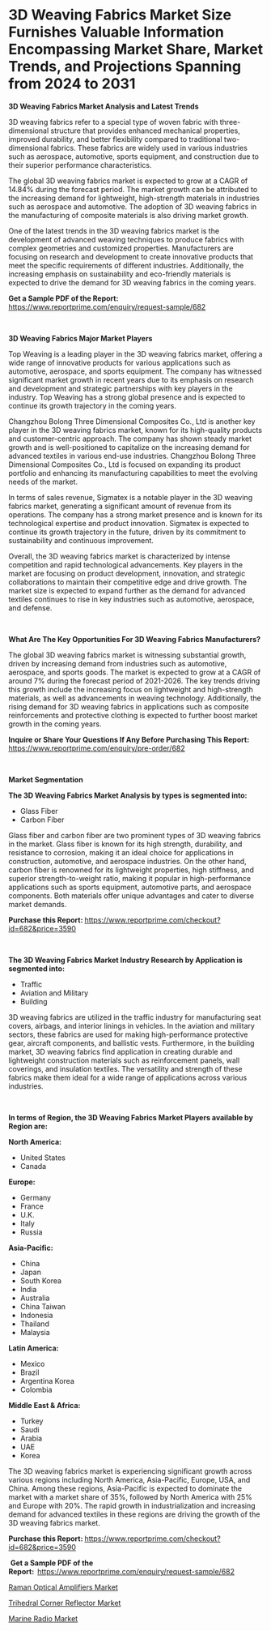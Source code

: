 <p><h1>3D Weaving Fabrics Market Size Furnishes Valuable Information Encompassing Market Share, Market Trends, and Projections Spanning from 2024 to 2031</h1></p><p><strong>3D Weaving Fabrics Market Analysis and Latest Trends</strong></p>
<p><p>3D weaving fabrics refer to a special type of woven fabric with three-dimensional structure that provides enhanced mechanical properties, improved durability, and better flexibility compared to traditional two-dimensional fabrics. These fabrics are widely used in various industries such as aerospace, automotive, sports equipment, and construction due to their superior performance characteristics.</p><p>The global 3D weaving fabrics market is expected to grow at a CAGR of 14.84% during the forecast period. The market growth can be attributed to the increasing demand for lightweight, high-strength materials in industries such as aerospace and automotive. The adoption of 3D weaving fabrics in the manufacturing of composite materials is also driving market growth.</p><p>One of the latest trends in the 3D weaving fabrics market is the development of advanced weaving techniques to produce fabrics with complex geometries and customized properties. Manufacturers are focusing on research and development to create innovative products that meet the specific requirements of different industries. Additionally, the increasing emphasis on sustainability and eco-friendly materials is expected to drive the demand for 3D weaving fabrics in the coming years.</p></p>
<p><strong>Get a Sample PDF of the Report:&nbsp;</strong> <a href="https://www.reportprime.com/enquiry/request-sample/682">https://www.reportprime.com/enquiry/request-sample/682</a></p>
<p>&nbsp;</p>
<p><strong>3D Weaving Fabrics Major Market Players</strong></p>
<p><p>Top Weaving is a leading player in the 3D weaving fabrics market, offering a wide range of innovative products for various applications such as automotive, aerospace, and sports equipment. The company has witnessed significant market growth in recent years due to its emphasis on research and development and strategic partnerships with key players in the industry. Top Weaving has a strong global presence and is expected to continue its growth trajectory in the coming years.</p><p>Changzhou Bolong Three Dimensional Composites Co., Ltd is another key player in the 3D weaving fabrics market, known for its high-quality products and customer-centric approach. The company has shown steady market growth and is well-positioned to capitalize on the increasing demand for advanced textiles in various end-use industries. Changzhou Bolong Three Dimensional Composites Co., Ltd is focused on expanding its product portfolio and enhancing its manufacturing capabilities to meet the evolving needs of the market.</p><p>In terms of sales revenue, Sigmatex is a notable player in the 3D weaving fabrics market, generating a significant amount of revenue from its operations. The company has a strong market presence and is known for its technological expertise and product innovation. Sigmatex is expected to continue its growth trajectory in the future, driven by its commitment to sustainability and continuous improvement.</p><p>Overall, the 3D weaving fabrics market is characterized by intense competition and rapid technological advancements. Key players in the market are focusing on product development, innovation, and strategic collaborations to maintain their competitive edge and drive growth. The market size is expected to expand further as the demand for advanced textiles continues to rise in key industries such as automotive, aerospace, and defense.</p></p>
<p>&nbsp;</p>
<p><strong>What Are The Key Opportunities For 3D Weaving Fabrics Manufacturers?</strong></p>
<p><p>The global 3D weaving fabrics market is witnessing substantial growth, driven by increasing demand from industries such as automotive, aerospace, and sports goods. The market is expected to grow at a CAGR of around 7% during the forecast period of 2021-2026. The key trends driving this growth include the increasing focus on lightweight and high-strength materials, as well as advancements in weaving technology. Additionally, the rising demand for 3D weaving fabrics in applications such as composite reinforcements and protective clothing is expected to further boost market growth in the coming years.</p></p>
<p><strong>Inquire or Share Your Questions If Any Before Purchasing This Report:</strong> <a href="https://www.reportprime.com/enquiry/pre-order/682">https://www.reportprime.com/enquiry/pre-order/682</a></p>
<p>&nbsp;</p>
<p><strong>Market Segmentation</strong></p>
<p><strong>The 3D Weaving Fabrics Market Analysis by types is segmented into:</strong></p>
<p><ul><li>Glass Fiber</li><li>Carbon Fiber</li></ul></p>
<p><p>Glass fiber and carbon fiber are two prominent types of 3D weaving fabrics in the market. Glass fiber is known for its high strength, durability, and resistance to corrosion, making it an ideal choice for applications in construction, automotive, and aerospace industries. On the other hand, carbon fiber is renowned for its lightweight properties, high stiffness, and superior strength-to-weight ratio, making it popular in high-performance applications such as sports equipment, automotive parts, and aerospace components. Both materials offer unique advantages and cater to diverse market demands.</p></p>
<p><strong>Purchase this Report:&nbsp;</strong><a href="https://www.reportprime.com/checkout?id=682&price=3590">https://www.reportprime.com/checkout?id=682&price=3590</a></p>
<p>&nbsp;</p>
<p><strong>The 3D Weaving Fabrics Market Industry Research by Application is segmented into:</strong></p>
<p><ul><li>Traffic</li><li>Aviation and Military</li><li>Building</li></ul></p>
<p><p>3D weaving fabrics are utilized in the traffic industry for manufacturing seat covers, airbags, and interior linings in vehicles. In the aviation and military sectors, these fabrics are used for making high-performance protective gear, aircraft components, and ballistic vests. Furthermore, in the building market, 3D weaving fabrics find application in creating durable and lightweight construction materials such as reinforcement panels, wall coverings, and insulation textiles. The versatility and strength of these fabrics make them ideal for a wide range of applications across various industries.</p></p>
<p>&nbsp;</p>
<p><strong>In terms of Region, the 3D Weaving Fabrics Market Players available by Region are:</strong></p>
<p>
    <p> <strong> North America: </strong>
        <ul>
            <li>United States</li>
            <li>Canada</li>
        </ul>
        </p> 
    <p> <strong> Europe: </strong>
        <ul>
            <li>Germany</li>
            <li>France</li>
            <li>U.K.</li>
            <li>Italy</li>
            <li>Russia</li>
        </ul>
        </p> 
    <p> <strong> Asia-Pacific: </strong>
        <ul>
            <li>China</li>
            <li>Japan</li>
            <li>South Korea</li>
            <li>India</li>
            <li>Australia</li>
            <li>China Taiwan</li>
            <li>Indonesia</li>
            <li>Thailand</li>
            <li>Malaysia</li>
        </ul>
        </p> 
    <p> <strong> Latin America: </strong>
        <ul>
            <li>Mexico</li>
            <li>Brazil</li>
            <li>Argentina Korea</li>
            <li>Colombia</li>
        </ul>
        </p> 
    <p> <strong> Middle East & Africa: </strong>
        <ul>
            <li>Turkey</li>
            <li>Saudi</li>
            <li>Arabia</li>
            <li>UAE</li>
            <li>Korea</li>
        </ul>
    </p>
    </p>
<p><p>The 3D weaving fabrics market is experiencing significant growth across various regions including North America, Asia-Pacific, Europe, USA, and China. Among these regions, Asia-Pacific is expected to dominate the market with a market share of 35%, followed by North America with 25% and Europe with 20%. The rapid growth in industrialization and increasing demand for advanced textiles in these regions are driving the growth of the 3D weaving fabrics market.</p></p>
<p><strong>Purchase this Report: </strong><a href="https://www.reportprime.com/checkout?id=682&price=3590">https://www.reportprime.com/checkout?id=682&price=3590</a></p>
<p>&nbsp;<strong>Get a Sample PDF of the Report:&nbsp;&nbsp;</strong><a href="https://www.reportprime.com/enquiry/request-sample/682">https://www.reportprime.com/enquiry/request-sample/682</a></p>
<p><strong></strong></p>
<p><p><a href="https://view.publitas.com/reportprime-1/raman-optical-amplifiers-market-size-share-trends-analysis-report-by-application-regional-outlook-competitive-strategies-and-segment-forecasts-2024-2031/">Raman Optical Amplifiers Market</a></p><p><a href="https://view.publitas.com/reportprime-1/trihedral-corner-reflector-market-size-growing-and-forecasted-for-period-from-2024-2031-and-provides-complete-market-analysis-of-this-market/">Trihedral Corner Reflector Market</a></p><p><a href="https://view.publitas.com/reportprime-1/marine-radio-market-furnish-information-about-market-size-market-share-market-dynamics-and-projections-spanning-from-2024-to-2031/">Marine Radio Market</a></p></p>